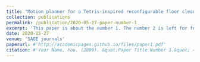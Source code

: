 ```yaml
---
title: "Motion planner for a Tetris-inspired reconfigurable floor cleaning robot"
collection: publications
permalink: /publication/2020-05-27-paper-number-1
excerpt: 'This paper is about the number 1. The number 2 is left for future work.'
date: 2020-15-27
venue: 'SAGE journals'
paperurl: #'http://academicpages.github.io/files/paper1.pdf'
citation: #'Your Name, You. (2009). &quot;Paper Title Number 1.&quot; <i>Journal 1</i>. 1(1).'
---
```

